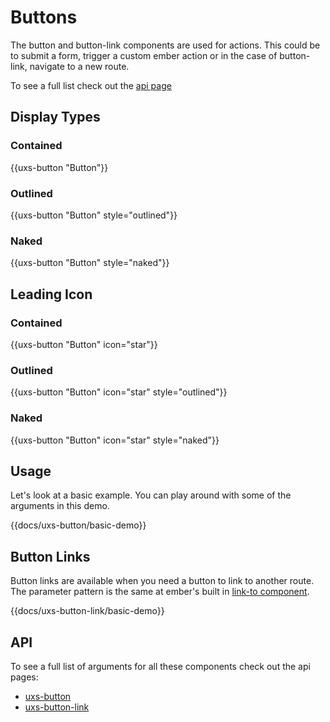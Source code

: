 # Buttons

The button and button-link components are used for actions. This could be to submit a form, trigger a custom ember action or in the case of button-link, navigate to a new route.

To see a full list check out the [api page](../api/components/uxs-button)

## Display Types

### Contained

<div class="uxs">
  {{uxs-button "Button"}}
</div>

### Outlined

<div class="uxs">
  {{uxs-button "Button" style="outlined"}}
</div>

### Naked

<div class="uxs">
  {{uxs-button "Button" style="naked"}}
</div>

## Leading Icon

### Contained

<div class="uxs">
  {{uxs-button "Button" icon="star"}}
</div>

### Outlined

<div class="uxs">
  {{uxs-button "Button" icon="star" style="outlined"}}
</div>

### Naked

<div class="uxs">
  {{uxs-button "Button" icon="star" style="naked"}}
</div>

## Usage

Let's look at a basic example. You can play around with some of the arguments in this demo.

{{docs/uxs-button/basic-demo}}

## Button Links

Button links are available when you need a button to link to another route. The parameter pattern is the same at ember's built in [link-to component](https://guides.emberjs.com/release/templates/links/).

{{docs/uxs-button-link/basic-demo}}

## API

To see a full list of arguments for all these components check out the api pages:

-   [uxs-button](../api/components/uxs-button)
-   [uxs-button-link](../api/components/uxs-button-link)

<!--



## Actions

The button component fires an action on tap/click. Actions are passed as [closure actions](https://dockyard.com/blog/2015/10/29/ember-best-practice-stop-bubbling-and-use-closure-actions).

The action will not be fired if the component is disabled or in a loading state.

{{docs/uxs-button/action-demo}}

## Inline Buttons

By default buttons will be displayed as block items. To set them as inline pass true to the _inline_ argument.

{{docs/uxs-button/inline-demo}}

## Stock Style Examples

Here's an example of the button in all it's stock styles:

{{docs/uxs-button/all-styles}}

## Stock Size Examples

Here's an example of the button in all it's stock sizes:

{{docs/uxs-button/all-sizes}}

{{args-table/size-options}}
{{args-table/style-options}}
-->
